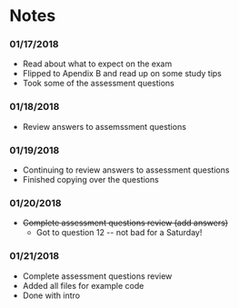 # Notes
### 01/17/2018
- Read about what to expect on the exam
- Flipped to Apendix B and read up on some study tips
- Took some of the assessment questions
### 01/18/2018
- Review answers to assemssment questions
### 01/19/2018
- Continuing to review answers to assessment questions
- Finished copying over the questions
### 01/20/2018
- ~~Complete assessment questions review (add answers)~~
  - Got to question 12 -- not bad for a Saturday!
### 01/21/2018
- Complete assessment questions review
- Added all files for example code
- Done with intro
